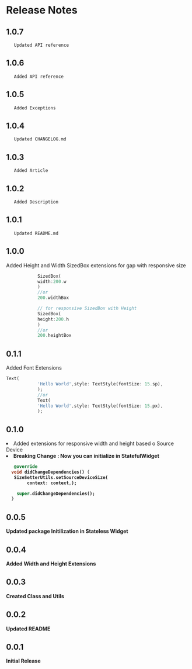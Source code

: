 # Release Notes

## 1.0.7
       Updated API reference 
## 1.0.6
       Added API reference 
## 1.0.5
       Added Exceptions 
## 1.0.4
       Updated CHANGELOG.md
## 1.0.3
       Added Article
## 1.0.2
       Added Description

## 1.0.1
       Updated README.md
## 1.0.0
  Added Height  and Width SizedBox extensions for gap with responsive size 


```dart
            SizedBox(
            width:200.w
            )
            //or
            200.widthBox

            // for responsive SizedBox with Height
            SizedBox(
            height:200.h
            )
            //or
            200.heightBox
```
 ## 0.1.1
 Added Font Extensions

```dart
Text(
            'Hello World',style: TextStyle(fontSize: 15.sp),
            );
            //or
            Text(
            'Hello World',style: TextStyle(fontSize: 15.px),
            );
```

 ## 0.1.0
<li> Added extensions for responsive  width and height based o Source Device <br>
<li> <b>Breaking Change :<b> Now you can initialize in StatefulWidget</li>

```dart
   @override
  void didChangeDependencies() {
   SizeSetterUtils.setSourceDeviceSize(
        context: context,);

    super.didChangeDependencies();
  }
  ```

## 0.0.5
 Updated package Initilization in Stateless Widget
 ## 0.0.4
 Added Width and Height Extensions

 ## 0.0.3
 Created Class and Utils 
## 0.0.2
 Updated README
## 0.0.1
 Initial Release
